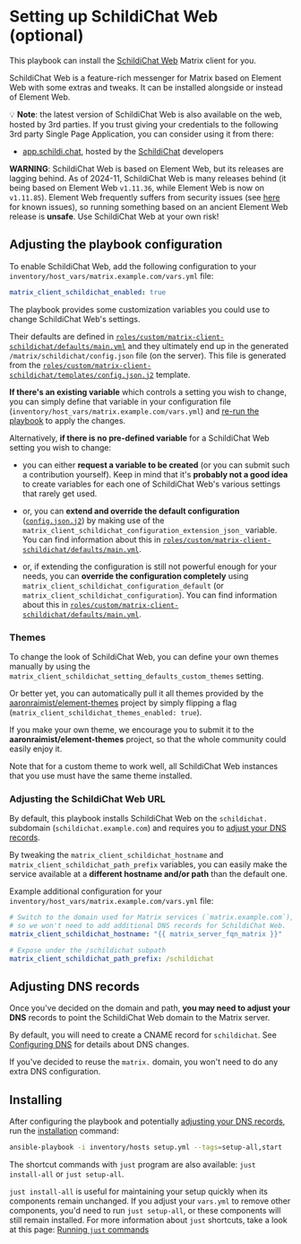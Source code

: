 # Setting up SchildiChat Web (optional)

This playbook can install the [SchildiChat Web](https://github.com/SchildiChat/schildichat-desktop) Matrix client for you.

SchildiChat Web is a feature-rich messenger for Matrix based on Element Web with some extras and tweaks. It can be installed alongside or instead of Element Web.

💡 **Note**: the latest version of SchildiChat Web is also available on the web, hosted by 3rd parties. If you trust giving your credentials to the following 3rd party Single Page Application, you can consider using it from there:

- [app.schildi.chat](https://app.schildi.chat/), hosted by the [SchildiChat](https://schildi.chat/) developers

**WARNING**: SchildiChat Web is based on Element Web, but its releases are lagging behind. As of 2024-11, SchildiChat Web is many releases behind (it being based on Element Web `v1.11.36`, while Element Web is now on `v1.11.85`). Element Web frequently suffers from security issues (see [here](https://github.com/element-hq/element-web/security) for known issues), so running something based on an ancient Element Web release is **unsafe**. Use SchildiChat Web at your own risk!

## Adjusting the playbook configuration

To enable SchildiChat Web, add the following configuration to your `inventory/host_vars/matrix.example.com/vars.yml` file:

```yaml
matrix_client_schildichat_enabled: true
```

The playbook provides some customization variables you could use to change SchildiChat Web's settings.

Their defaults are defined in [`roles/custom/matrix-client-schildichat/defaults/main.yml`](../roles/custom/matrix-client-schildichat/defaults/main.yml) and they ultimately end up in the generated `/matrix/schildichat/config.json` file (on the server). This file is generated from the [`roles/custom/matrix-client-schildichat/templates/config.json.j2`](../roles/custom/matrix-client-schildichat/templates/config.json.j2) template.

**If there's an existing variable** which controls a setting you wish to change, you can simply define that variable in your configuration file (`inventory/host_vars/matrix.example.com/vars.yml`) and [re-run the playbook](installing.md) to apply the changes.

Alternatively, **if there is no pre-defined variable** for a SchildiChat Web setting you wish to change:

- you can either **request a variable to be created** (or you can submit such a contribution yourself). Keep in mind that it's **probably not a good idea** to create variables for each one of SchildiChat Web's various settings that rarely get used.

- or, you can **extend and override the default configuration** ([`config.json.j2`](../roles/custom/matrix-client-schildichat/templates/config.json.j2)) by making use of the `matrix_client_schildichat_configuration_extension_json_` variable. You can find information about this in [`roles/custom/matrix-client-schildichat/defaults/main.yml`](../roles/custom/matrix-client-schildichat/defaults/main.yml).

- or, if extending the configuration is still not powerful enough for your needs, you can **override the configuration completely** using `matrix_client_schildichat_configuration_default` (or `matrix_client_schildichat_configuration`). You can find information about this in [`roles/custom/matrix-client-schildichat/defaults/main.yml`](../roles/custom/matrix-client-schildichat/defaults/main.yml).

### Themes

To change the look of SchildiChat Web, you can define your own themes manually by using the `matrix_client_schildichat_setting_defaults_custom_themes` setting.

Or better yet, you can automatically pull it all themes provided by the [aaronraimist/element-themes](https://github.com/aaronraimist/element-themes) project by simply flipping a flag (`matrix_client_schildichat_themes_enabled: true`).

If you make your own theme, we encourage you to submit it to the **aaronraimist/element-themes** project, so that the whole community could easily enjoy it.

Note that for a custom theme to work well, all SchildiChat Web instances that you use must have the same theme installed.

### Adjusting the SchildiChat Web URL

By default, this playbook installs SchildiChat Web on the `schildichat.` subdomain (`schildichat.example.com`) and requires you to [adjust your DNS records](#adjusting-dns-records).

By tweaking the `matrix_client_schildichat_hostname` and `matrix_client_schildichat_path_prefix` variables, you can easily make the service available at a **different hostname and/or path** than the default one.

Example additional configuration for your `inventory/host_vars/matrix.example.com/vars.yml` file:

```yaml
# Switch to the domain used for Matrix services (`matrix.example.com`),
# so we won't need to add additional DNS records for SchildiChat Web.
matrix_client_schildichat_hostname: "{{ matrix_server_fqn_matrix }}"

# Expose under the /schildichat subpath
matrix_client_schildichat_path_prefix: /schildichat
```

## Adjusting DNS records

Once you've decided on the domain and path, **you may need to adjust your DNS** records to point the SchildiChat Web domain to the Matrix server.

By default, you will need to create a CNAME record for `schildichat`. See [Configuring DNS](configuring-dns.md) for details about DNS changes.

If you've decided to reuse the `matrix.` domain, you won't need to do any extra DNS configuration.

## Installing

After configuring the playbook and potentially [adjusting your DNS records](#adjusting-dns-records), run the [installation](installing.md) command:

<!-- NOTE: let this conservative command run (instead of install-all) to make it clear that failure of the command means something is clearly broken. -->
```sh
ansible-playbook -i inventory/hosts setup.yml --tags=setup-all,start
```

The shortcut commands with `just` program are also available: `just install-all` or `just setup-all`.

`just install-all` is useful for maintaining your setup quickly when its components remain unchanged. If you adjust your `vars.yml` to remove other components, you'd need to run `just setup-all`, or these components will still remain installed. For more information about `just` shortcuts, take a look at this page: [Running `just` commands](just.md)

